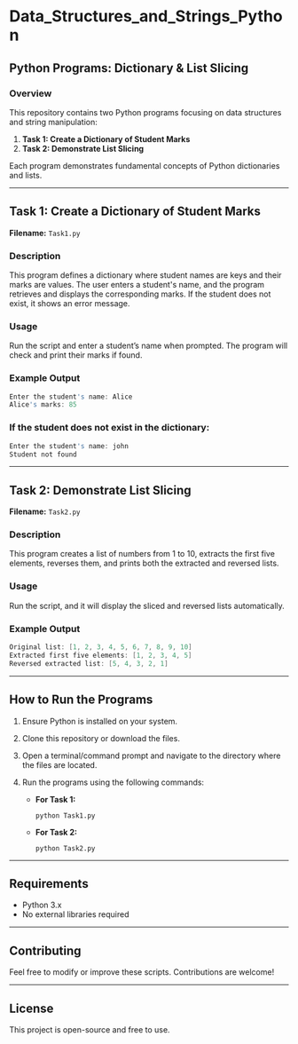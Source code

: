 # Data_Structures_and_Strings_Python

## **Python Programs: Dictionary & List Slicing**

### **Overview**
This repository contains two Python programs focusing on data structures and string manipulation:

1. **Task 1: Create a Dictionary of Student Marks**  
2. **Task 2: Demonstrate List Slicing**  

Each program demonstrates fundamental concepts of Python dictionaries and lists.

---

## **Task 1: Create a Dictionary of Student Marks**  
**Filename:** `Task1.py`  

### **Description**  
This program defines a dictionary where student names are keys and their marks are values. The user enters a student's name, and the program retrieves and displays the corresponding marks. If the student does not exist, it shows an error message.

### **Usage**  
Run the script and enter a student’s name when prompted. The program will check and print their marks if found.

### **Example Output**  
```d
Enter the student's name: Alice
Alice's marks: 85
```
### **If the student does not exist in the dictionary:**
```d
Enter the student's name: john
Student not found
```

---

## **Task 2: Demonstrate List Slicing**  
**Filename:** `Task2.py`  

### **Description**  
This program creates a list of numbers from 1 to 10, extracts the first five elements, reverses them, and prints both the extracted and reversed lists.

### **Usage**  
Run the script, and it will display the sliced and reversed lists automatically.

### **Example Output**  
```d
Original list: [1, 2, 3, 4, 5, 6, 7, 8, 9, 10]
Extracted first five elements: [1, 2, 3, 4, 5]
Reversed extracted list: [5, 4, 3, 2, 1]
```

---

## **How to Run the Programs**
1. Ensure Python is installed on your system.  
2. Clone this repository or download the files.  
3. Open a terminal/command prompt and navigate to the directory where the files are located.  
4. Run the programs using the following commands:

   - **For Task 1:**  
     ```
     python Task1.py
     ```
   - **For Task 2:**  
     ```
     python Task2.py
     ```

---

## **Requirements**
- Python 3.x  
- No external libraries required  

---

## **Contributing**
Feel free to modify or improve these scripts. Contributions are welcome!  

---

## **License**
This project is open-source and free to use.

